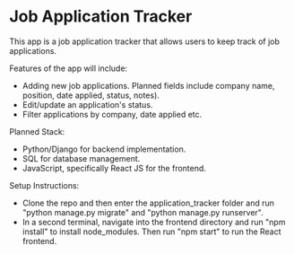 ﻿# Job Application Tracker

This app is a job application tracker that allows users to keep track of job applications.

Features of the app will include:
- Adding new job applications. Planned fields include company name, position, date applied, status, notes).
- Edit/update an application's status.
- Filter applications by company, date applied etc.

Planned Stack:
- Python/Django for backend implementation.
- SQL for database management.
- JavaScript, specifically React JS for the frontend.

Setup Instructions:
- Clone the repo and then enter the application_tracker folder and run "python manage.py migrate" and "python manage.py runserver".
- In a second terminal, navigate into the frontend directory and run "npm install" to install node_modules. Then run "npm start" to run the React frontend.
